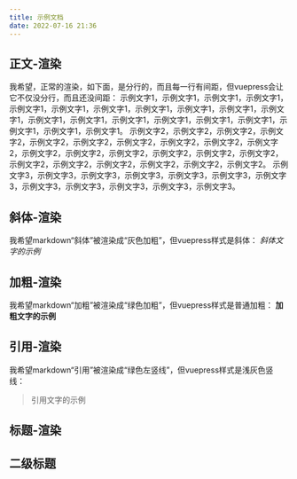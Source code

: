 ```yaml
---
title: 示例文档
date: 2022-07-16 21:36
---
```

## 正文-渲染
我希望，正常的渲染，如下面，是分行的，而且每一行有间距，但vuepress会让它不仅没分行，而且还没间距：
示例文字1，示例文字1，示例文字1，示例文字1，示例文字1，示例文字1，示例文字1，示例文字1，示例文字1，示例文字1，示例文字1，示例文字1，示例文字1，示例文字1，示例文字1，示例文字1，示例文字1，示例文字1，示例文字1，示例文字1。
示例文字2，示例文字2，示例文字2，示例文字2，示例文字2，示例文字2，示例文字2，示例文字2，示例文字2，示例文字2，示例文字2，示例文字2，示例文字2，示例文字2，示例文字2，示例文字2，示例文字2，示例文字2，示例文字2，示例文字2，示例文字2，示例文字2。
示例文字3，示例文字3，示例文字3，示例文字3，示例文字3，示例文字3，示例文字3，示例文字3，示例文字3，示例文字3，示例文字3，示例文字3。
## 斜体-渲染
我希望markdown“斜体”被渲染成“灰色加粗”，但vuepress样式是斜体：
*斜体文字的示例*
## 加粗-渲染
我希望markdown“加粗”被渲染成“绿色加粗”，但vuepress样式是普通加粗：
**加粗文字的示例**
## 引用-渲染
我希望markdown“引用”被渲染成“绿色左竖线”，但vuepress样式是浅灰色竖线：
> 引用文字的示例
## 标题-渲染
## 二级标题